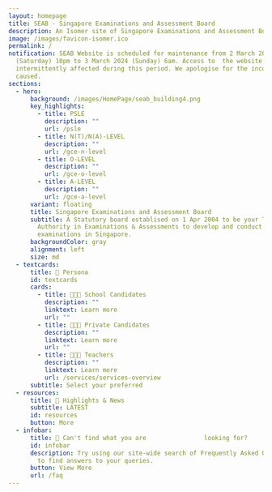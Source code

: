 ```yaml
---
layout: homepage
title: SEAB - Singapore Examinations and Assessment Board
description: An Isomer site of Singapore Examinations and Assessment Board
image: /images/favicon-isomer.ico
permalink: /
notification: SEAB Website is scheduled for maintenance from 2 March 2024
  (Saturday) 10pm to 3 March 2024 (Sunday) 6am. Access to  the website will be
  intermittently affected during this period. We apologise for the inconvenience
  caused.
sections:
  - hero:
      background: /images/HomePage/seab_building4.png
      key_highlights:
        - title: PSLE
          description: ""
          url: /psle
        - title: N(T)/N(A)-LEVEL
          description: ""
          url: /gce-n-level
        - title: O-LEVEL
          description: ""
          url: /gce-o-level
        - title: A-LEVEL
          description: ""
          url: /gce-a-level
      variant: floating
      title: Singapore Examinations and Assessment Board
      subtitle: A Statutory board establised on 1 Apr 2004 to be your Trusted
        Authority in Examinations & Assessments to develop and conduct national
        examinations in Singapore.
      backgroundColor: gray
      alignment: left
      size: md
  - textcards:
      title: 👥 Persona
      id: textcards
      cards:
        - title: 👩🏻‍🎓 School Candidates
          description: ""
          linktext: Learn more
          url: ""
        - title: 👨🏻‍🎓 Private Candidates
          description: ""
          linktext: Learn more
          url: ""
        - title: 👩🏻‍🏫 Teachers
          description: ""
          linktext: Learn more
          url: /services/services-overview
      subtitle: Select your preferred
  - resources:
      title: 📰 Highlights & News
      subtitle: LATEST
      id: resources
      button: More
  - infobar:
      title: 💬 Can't find what you are                looking for?
      id: infobar
      description: Try using our site-wide search of Frequently Asked Questions (FAQs)
        to find answers to your queries.
      button: View More
      url: /faq
---
```

